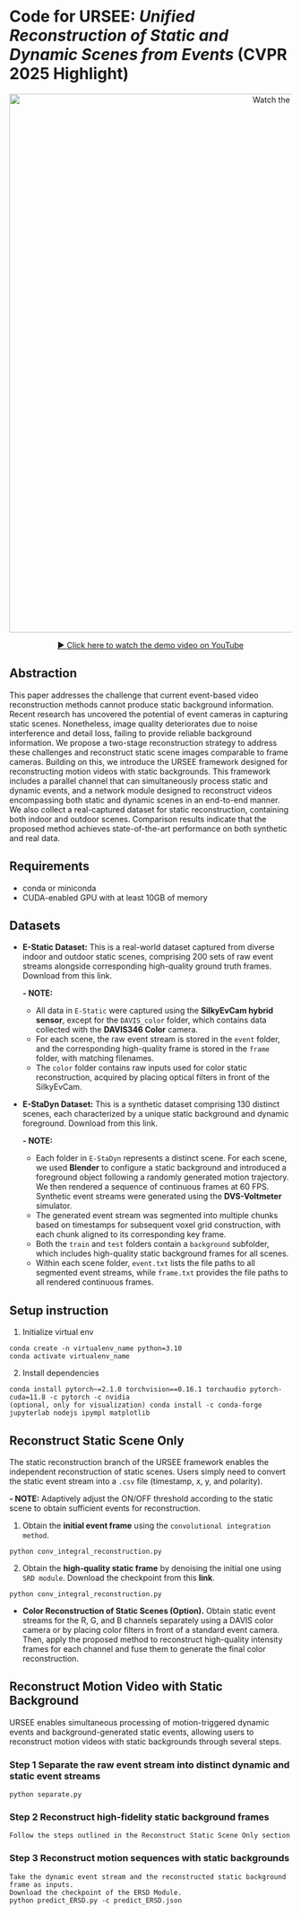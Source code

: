 # Code for URSEE: *Unified Reconstruction of Static and Dynamic Scenes from Events* (CVPR 2025 Highlight)

<p align="center">
  <a href="https://youtu.be/Zh8KF_SDGrU" target="_blank">
    <img src="https://img.youtube.com/vi/Zh8KF_SDGrU/maxresdefault.jpg" alt="Watch the video" width="960">
  </a>
</p>

<p align="center">
  <a href="https://youtu.be/Zh8KF_SDGrU" target="_blank">▶ Click here to watch the demo video on YouTube</a>
</p>

## Abstraction

This paper addresses the challenge that current event-based video reconstruction methods cannot produce static background information. Recent research has uncovered the potential of event cameras in capturing static scenes. Nonetheless, image quality deteriorates due to noise interference and detail loss, failing to provide reliable background information. We propose a two-stage reconstruction strategy to address these challenges and reconstruct static scene images comparable to frame cameras. Building on this, we introduce the URSEE framework designed for reconstructing motion videos with static backgrounds. This framework includes a parallel channel that can simultaneously process static and dynamic events, and a network module designed to reconstruct videos encompassing both static and dynamic scenes in an end-to-end manner. We also collect a real-captured dataset for static reconstruction, containing both indoor and outdoor scenes. Comparison results indicate that the proposed method achieves state-of-the-art performance on both synthetic and real data.

## Requirements

- conda or miniconda  
- CUDA-enabled GPU with at least 10GB of memory

## Datasets

- **E-Static Dataset:**
  This is a real-world dataset captured from diverse indoor and outdoor static scenes, comprising 200 sets of raw event streams alongside corresponding high-quality ground truth frames. Download from this link.

  **- NOTE:**
  - All data in ```E-Static``` were captured using the **SilkyEvCam hybrid sensor**, except for the ```DAVIS_color``` folder, which contains data collected with the **DAVIS346 Color** camera.
  - For each scene, the raw event stream is stored in the ```event``` folder, and the corresponding high-quality frame is stored in the ```frame``` folder, with matching filenames.
  - The ```color``` folder contains raw inputs used for color static reconstruction, acquired by placing optical filters in front of the SilkyEvCam.

- **E-StaDyn Dataset:**
  This is a synthetic dataset comprising 130 distinct scenes, each characterized by a unique static background and dynamic foreground. Download from this link.

  **- NOTE:**
  - Each folder in ```E-StaDyn``` represents a distinct scene. For each scene, we used **Blender** to configure a static background and introduced a foreground object following a randomly generated motion trajectory. We then rendered a sequence of continuous frames at 60 FPS. Synthetic event streams were generated using the **DVS-Voltmeter** simulator.
  - The generated event stream was segmented into multiple chunks based on timestamps for subsequent voxel grid construction, with each chunk aligned to its corresponding key frame.
  - Both the ```train``` and ```test``` folders contain a ```background``` subfolder, which includes high-quality static background frames for all scenes.
  - Within each scene folder, ```event.txt``` lists the file paths to all segmented event streams, while ```frame.txt``` provides the file paths to all rendered continuous frames.
    
## Setup instruction

1. Initialize virtual env
```
conda create -n virtualenv_name python=3.10
conda activate virtualenv_name
```
   
2. Install dependencies
```
conda install pytorch~=2.1.0 torchvision==0.16.1 torchaudio pytorch-cuda=11.8 -c pytorch -c nvidia
(optional, only for visualization) conda install -c conda-forge jupyterlab nodejs ipympl matplotlib
```

## Reconstruct Static Scene Only

The static reconstruction branch of the URSEE framework enables the independent reconstruction of static scenes. Users simply need to convert the static event stream into a <code>.csv</code> file (timestamp, x, y, and polarity).

**- NOTE:** Adaptively adjust the ON/OFF threshold according to the static scene to obtain sufficient events for reconstruction.

1. Obtain the **initial event frame** using the `convolutional integration method`.
```
python conv_integral_reconstruction.py
```
2. Obtain the **high-quality static frame** by denoising the initial one using <code>SRD module</code>. Download the checkpoint from this **link**.
```
python conv_integral_reconstruction.py
```
- **Color Reconstruction of Static Scenes (Option).** Obtain static event streams for the R, G, and B channels separately using a DAVIS color camera or by placing color filters in front of a standard event camera. Then, apply the proposed method to reconstruct high-quality intensity frames for each channel and fuse them to generate the final color reconstruction.

## Reconstruct Motion Video with Static Background

URSEE enables simultaneous processing of motion-triggered dynamic events and background-generated static events, allowing users to reconstruct motion videos with static backgrounds through several steps.

### Step 1 Separate the raw event stream into distinct dynamic and static event streams

```
python separate.py
```

### Step 2 Reconstruct high-fidelity static background frames

```
Follow the steps outlined in the Reconstruct Static Scene Only section
```


### Step 3 Reconstruct motion sequences with static backgrounds

```
Take the dynamic event stream and the reconstructed static background frame as inputs.
Download the checkpoint of the ERSD Module.
python predict_ERSD.py -c predict_ERSD.json
```
